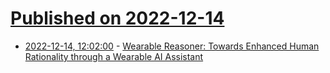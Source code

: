 # [Published on 2022-12-14](index.md)

* [2022-12-14, 12:02:00](https://soylentnews.org/article.pl?sid=22/12/13/1933232&from=rss) - [Wearable Reasoner: Towards Enhanced Human Rationality through a Wearable AI Assistant](https://soylentnews.org/article.pl?sid=22/12/13/1933232&from=rss)
